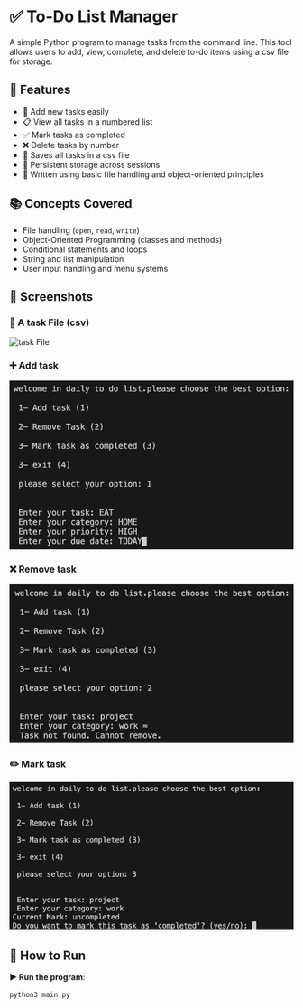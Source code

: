 # ✅ To-Do List Manager 

A simple Python program to manage tasks from the command line. This tool allows users to add, view, complete, and delete to-do items using a csv file for storage.


## 🧠 Features

- 📝 Add new tasks easily
- 📋 View all tasks in a numbered list
- ✅ Mark tasks as completed
- ❌ Delete tasks by number
- 💾 Saves all tasks in a csv file
- 🔁 Persistent storage across sessions
- 🧱 Written using basic file handling and object-oriented principles



## 📚 Concepts Covered

- File handling (`open`, `read`, `write`)
- Object-Oriented Programming (classes and methods)
- Conditional statements and loops
- String and list manipulation
- User input handling and menu systems


## 📸 Screenshots

### 📂 A task File (csv)  
![task File](assets/task%20file.png)

### ➕ Add task
![Add task](assets/Adding.png)

### ❌ Remove task
![Remove task](assets/Removing.png)

### ✏️ Mark task
![Mark task](assets/Marking.png)




## 🚀 How to Run  

**▶️ Run the program**:

```bash
python3 main.py
```
